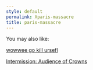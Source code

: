 ```yaml
---
style: default
permalink: Xparis-massacre
title: paris-massacre
---
```

You may also like:

[wowwee go kill ursefl](http://scp-wiki.net/wowwee-go-kill-ursefl)

[Intermission: Audience of Crowns](http://scp-wiki.net/audience-of-crowns)
